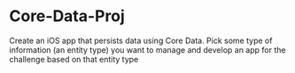 # Core-Data-Proj
Create an iOS app that persists data using Core Data. Pick some type of information (an entity type) you want to manage and develop an app for the challenge based on that entity type
